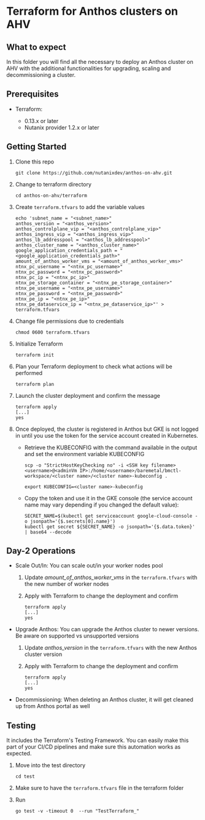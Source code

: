 # Terraform for Anthos clusters on AHV

## What to expect

In this folder you will find all the necessary to deploy an Anthos cluster on AHV with the additional functionalities for upgrading, scaling and decommissioning a cluster.

## Prerequisites

* Terraform:

  * 0.13.x or later
  * Nutanix provider 1.2.x or later

## Getting Started

1. Clone this repo

    ```terminal
    git clone https://github.com/nutanixdev/anthos-on-ahv.git
    ```

2. Change to terraform directory

    ```terminal
    cd anthos-on-ahv/terraform
    ```

3. Create `terraform.tfvars` to add the variable values

    ```terminal
    echo 'subnet_name = "<subnet_name>"
    anthos_version = "<anthos_version>"
    anthos_controlplane_vip = "<anthos_controlplane_vip>"
    anthos_ingress_vip = "<anthos_ingress_vip>"
    anthos_lb_addresspool = "<anthos_lb_addresspool>"
    anthos_cluster_name = "<anthos_cluster_name>"
    google_application_credentials_path = "<google_application_credentials_path>"
    amount_of_anthos_worker_vms = "<amount_of_anthos_worker_vms>"
    ntnx_pc_username = "<ntnx_pc_username>"
    ntnx_pc_password = "<ntnx_pc_password>"
    ntnx_pc_ip = "<ntnx_pc_ip>"
    ntnx_pe_storage_container = "<ntnx_pe_storage_container>"
    ntnx_pe_username = "<ntnx_pe_username>"
    ntnx_pe_password = "<ntnx_pe_password>"
    ntnx_pe_ip = "<ntnx_pe_ip>"
    ntnx_pe_dataservice_ip = "<ntnx_pe_dataservice_ip>"' > terraform.tfvars
    ```

4. Change file permissions due to credentials

    ```terminal
    chmod 0600 terraform.tfvars
    ```

5. Initialize Terraform

    ```terminal
    terraform init
    ```

6. Plan your Terraform deployment to check what actions will be performed

    ```terminal
    terraform plan
    ```

7. Launch the cluster deployment and confirm the message

    ```terminal
    terraform apply
    [...]
    yes
    ```

8. Once deployed, the cluster is registered in Anthos but GKE is not logged in until you use the token for the service account created in Kubernetes.

    * Retrieve the KUBECONFIG with the command available in the output and set the environment variable KUBECONFIG

        ```terminal
        scp -o "StrictHostKeyChecking no" -i <SSH key filename> <username>@<adminVm IP>:/home/<username>/baremetal/bmctl-workspace/<cluster name>/<cluster name>-kubeconfig .
        ```

        ```terminal
        export KUBECONFIG=<cluster name>-kubeconfig
        ```

    * Copy the token and use it in the GKE console (the service account name may vary depending if you changed the default value):

        ```terminal
        SECRET_NAME=$(kubectl get serviceaccount google-cloud-console -o jsonpath='{$.secrets[0].name}')
        kubectl get secret ${SECRET_NAME} -o jsonpath='{$.data.token}' | base64 --decode
        ```

## Day-2 Operations

* Scale Out/In: You can scale out/in your worker nodes pool

    1. Update *amount_of_anthos_worker_vms* in the `terraform.tfvars` with the new number of worker nodes

    2. Apply with Terraform to change the deployment and confirm

        ```terminal
        terraform apply
        [...]
        yes
        ```

* Upgrade Anthos: You can upgrade the Anthos cluster to newer versions. Be aware on supported vs unsupported versions

    1. Update *anthos_version* in the `terraform.tfvars` with the new Anthos cluster version

    2. Apply with Terraform to change the deployment and confirm

        ```terminal
        terraform apply
        [...]
        yes
        ```

* Decommissioning: When deleting an Anthos cluster, it will get cleaned up from Anthos portal as well

## Testing

It includes the Terraform's Testing Framework. You can easily make this part of your CI/CD pipelines and make sure this automation works as expected.

1. Move into the test directory

    ```terminal
    cd test
    ```

2. Make sure to have the `terraform.tfvars` file in the terraform folder

3. Run

    ```terminal
    go test -v -timeout 0  --run "TestTerraform_"
    ```